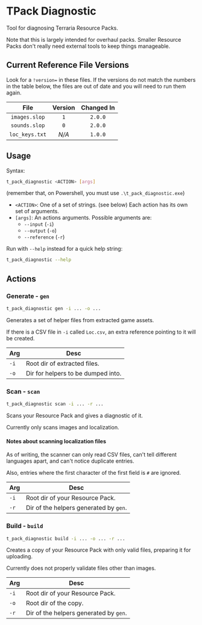# TPack Diagnostic

Tool for diagnosing Terraria Resource Packs.

Note that this is largely intended for overhaul packs.
Smaller Resource Packs don't really need external tools to keep things
manageable.

## Current Reference File Versions

Look for a `!version=` in these files.
If the versions do not match the numbers in the table below, the files are out
of date and you will need to run them again.

| File           | Version | Changed In |
|:--------------:|:-------:|:----------:|
| `images.slop`  | `1`     | `2.0.0`    |
| `sounds.slop`  | `0`     | `2.0.0`    |
| `loc_keys.txt` | *N/A*   | `1.0.0`    |

## Usage

Syntax:

```bash
t_pack_diagnostic <ACTION> [args]
```

(remember that, on Powershell, you must use `.\t_pack_diagnostic.exe`)

- `<ACTION>`: One of a set of strings. (see below)
  Each action has its own set of arguments.
- `[args]`: An actions arguments. Possible arguments are:
  - `--input` (`-i`)
  - `--output` (`-o`)
  - `--reference` (`-r`)

Run with `--help` instead for a quick help string:

```bash
t_pack_diagnostic --help
```

## Actions

### Generate - `gen`

```bash
t_pack_diagnostic gen -i ... -o ...
```

Generates a set of helper files from extracted game assets.

If there is a CSV file in `-i` called `Loc.csv`,
an extra reference pointing to it will be created.

| Arg  | Desc                               |
|------|------------------------------------|
| `-i` | Root dir of extracted files.       |
| `-o` | Dir for helpers to be dumped into. |

### Scan - `scan`

```bash
t_pack_diagnostic scan -i ... -r ...
```

Scans your Resource Pack and gives a diagnostic of it.

Currently only scans images and localization.

#### Notes about scanning localization files

As of writing, the scanner can only read CSV files,
can't tell different languages apart, and can't notice duplicate entries.

Also, entries where the first character of the first field is `#` are ignored.

| Arg  | Desc                                   |
|------|----------------------------------------|
| `-i` | Root dir of your Resource Pack.        |
| `-r` | Dir of the helpers generated by `gen`. |

### Build - `build`

```bash
t_pack_diagnostic build -i ... -o ... -r ...
```

Creates a copy of your Resource Pack with only valid files,
preparing it for uploading.

Currently does not properly validate files other than images.

| Arg  | Desc                                   |
|------|----------------------------------------|
| `-i` | Root dir of your Resource Pack.        |
| `-o` | Root dir of the copy.                  |
| `-r` | Dir of the helpers generated by `gen`. |
